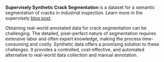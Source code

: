 **Supervisely Synthetic Crack Segmentation** is a dataset for a semantic segmentation of cracks in industrial inspection. Learn more in the supervisely [blog post](https://supervisely.com/blog/introducing-supervisely-synthetic-crack-segmentation-dataset/).

Obtaining real-world annotated data for crack segmentation can be challenging. The detailed, pixel-perfect nature of segmentation requires extensive labor and often expert knowledge, making the process time-consuming and costly. Synthetic data offers a promising solution to these challenges. It provides a controlled, cost-effective, and automated alternative to real-world data collection and manual annotation.
